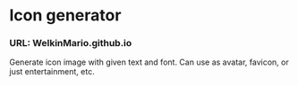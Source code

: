 # Icon generator
### URL: WelkinMario.github.io

Generate icon image with given text and font. Can use as avatar, favicon, or just entertainment, etc.
